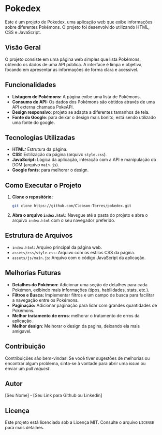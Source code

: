 # Pokedex

Este é um projeto de Pokedex, uma aplicação web que exibe informações sobre diferentes Pokémons. O projeto foi desenvolvido utilizando HTML, CSS e JavaScript.

## Visão Geral

O projeto consiste em uma página web simples que lista Pokémons, obtendo os dados de uma API pública. A interface é limpa e objetiva, focando em apresentar as informações de forma clara e acessível.

## Funcionalidades

*   **Listagem de Pokémons:** A página exibe uma lista de Pokémons.
*   **Consumo de API:** Os dados dos Pokémons são obtidos através de uma API externa chamada PokeAPI.
* **Design responsivo**: projeto se adapta a diferentes tamanhos de tela.
* **Fonte do Google**: para deixar o design mais bonito, está sendo utilizado uma fonte do google.

## Tecnologias Utilizadas

*   **HTML:** Estrutura da página.
*   **CSS:** Estilização da página (arquivo `style.css`).
*   **JavaScript:** Lógica da aplicação, interação com a API e manipulação do DOM (arquivo `main.js`).
* **Google fonts**: para melhorar o design.

## Como Executar o Projeto

1.  **Clone o repositório:**
    ```bash
    git clone https://github.com/Clebson-Torres/pokedex.git
    ```
2.  **Abra o arquivo `index.html`:** Navegue até a pasta do projeto e abra o arquivo `index.html` com o seu navegador preferido.

## Estrutura de Arquivos

*   `index.html`: Arquivo principal da página web.
*   `assets/css/style.css`: Arquivo com os estilos CSS da página.
*   `assets/js/main.js`: Arquivo com o código JavaScript da aplicação.

## Melhorias Futuras

*   **Detalhes do Pokémon:** Adicionar uma seção de detalhes para cada Pokémon, exibindo mais informações (tipos, habilidades, stats, etc.).
*   **Filtros e Busca:** Implementar filtros e um campo de busca para facilitar a navegação entre os Pokémons.
*   **Paginação:** Adicionar paginação para lidar com grandes quantidades de Pokémons.
*   **Melhor tratamento de erros**: melhorar o tratamento de erros da aplicação.
* **Melhor design**: Melhorar o design da pagina, deixando ela mais amigavel.

## Contribuição

Contribuições são bem-vindas! Se você tiver sugestões de melhorias ou encontrar algum problema, sinta-se à vontade para abrir uma *issue* ou enviar um *pull request*.

## Autor

[Seu Nome] - [Seu Link para Github ou Linkedin]

## Licença

Este projeto está licenciado sob a Licença MIT. Consulte o arquivo `LICENSE` para mais detalhes.
